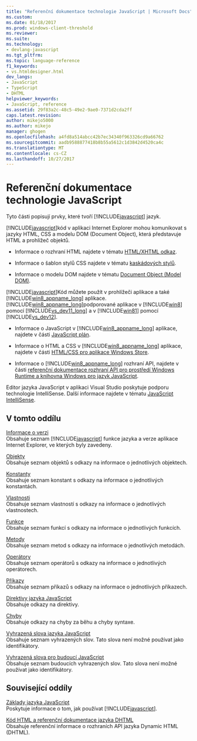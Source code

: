 ```yaml
---
title: "Referenční dokumentace technologie JavaScript | Microsoft Docs"
ms.custom: 
ms.date: 01/18/2017
ms.prod: windows-client-threshold
ms.reviewer: 
ms.suite: 
ms.technology:
- devlang-javascript
ms.tgt_pltfrm: 
ms.topic: language-reference
f1_keywords:
- vs.htmldesigner.html
dev_langs:
- JavaScript
- TypeScript
- DHTML
helpviewer_keywords:
- JavaScript, reference
ms.assetid: 29f83a2c-48c5-49e2-9ae0-7371d2cda2ff
caps.latest.revision: 
author: mikejo5000
ms.author: mikejo
manager: ghogen
ms.openlocfilehash: a4fd8a514abcc42b7ec34340f963326cd9a66762
ms.sourcegitcommit: aadb9588877418b8b55a5612c1d3842d4520ca4c
ms.translationtype: MT
ms.contentlocale: cs-CZ
ms.lasthandoff: 10/27/2017
---
```

# <a name="javascript-reference"></a>Referenční dokumentace technologie JavaScript
Tyto části popisují prvky, které tvoří [!INCLUDE[javascript](../../javascript/includes/javascript-md.md)] jazyk.  
  
 [!INCLUDE[javascript](../../javascript/includes/javascript-md.md)]kód v aplikaci Internet Explorer mohou komunikovat s jazyky HTML, CSS a modelu DOM (Document Object), která představuje HTML a prohlížeč objektů.  
  
-   Informace o rozhraní HTML najdete v tématu [HTML/XHTML odkaz](http://go.microsoft.com/fwlink/p/?LinkId=251007).  
  
-   Informace o šablon stylů CSS najdete v tématu [kaskádových stylů](http://go.microsoft.com/fwlink/p/?LinkId=251008).  
  
-   Informace o modelu DOM najdete v tématu [Document Object (Model DOM)](http://go.microsoft.com/fwlink/p/?LinkId=251009).  
  
 [!INCLUDE[javascript](../../javascript/includes/javascript-md.md)]Kód můžete použít v prohlížeči aplikace a také [!INCLUDE[win8_appname_long](../../javascript/includes/win8-appname-long-md.md)] aplikace. [!INCLUDE[win8_appname_long](../../javascript/includes/win8-appname-long-md.md)]podporované aplikace v [!INCLUDE[win8](../../javascript/includes/win8-md.md)] pomocí [!INCLUDE[vs_dev11_long](../../javascript/includes/vs-dev11-long-md.md)] a v [!INCLUDE[win81](../../javascript/includes/win81-md.md)] pomocí [!INCLUDE[vs_dev12](../../javascript/includes/vs-dev12-md.md)].  
  
-   Informace o JavaScript v [!INCLUDE[win8_appname_long](../../javascript/includes/win8-appname-long-md.md)] aplikace, najdete v části [JavaScript plán](http://msdn.microsoft.com/en-us/4f28182b-1e4b-4bbd-8ae9-dcc504de4341).  
  
-   Informace o HTML a CSS v [!INCLUDE[win8_appname_long](../../javascript/includes/win8-appname-long-md.md)] aplikace, najdete v části [HTML/CSS pro aplikace Windows Store](http://go.microsoft.com/fwlink/p/?LinkId=250939).  
  
-   Informace o [!INCLUDE[win8_appname_long](../../javascript/includes/win8-appname-long-md.md)] rozhraní API, najdete v části [referenční dokumentace rozhraní API pro prostředí Windows Runtime a knihovna Windows pro jazyk JavaScript](http://go.microsoft.com/fwlink/p/?LinkID=250938).  
  
 Editor jazyka JavaScript v aplikaci Visual Studio poskytuje podporu technologie IntelliSense. Další informace najdete v tématu [JavaScript IntelliSense](/visualstudio/ide/javascript-intellisense.md).  
  
## <a name="in-this-section"></a>V tomto oddílu  
 [Informace o verzi](../../javascript/reference/javascript-version-information.md)  
 Obsahuje seznam [!INCLUDE[javascript](../../javascript/includes/javascript-md.md)] funkce jazyka a verze aplikace Internet Explorer, ve kterých byly zavedeny.  
  
 [Objekty](../../javascript/reference/javascript-objects.md)  
 Obsahuje seznam objektů s odkazy na informace o jednotlivých objektech.  
  
 [Konstanty](../../javascript/reference/javascript-constants.md)  
 Obsahuje seznam konstant s odkazy na informace o jednotlivých konstantách.  
  
 [Vlastnosti](../../javascript/reference/javascript-properties.md)  
 Obsahuje seznam vlastností s odkazy na informace o jednotlivých vlastnostech.  
  
 [Funkce](../../javascript/reference/javascript-functions.md)  
 Obsahuje seznam funkcí s odkazy na informace o jednotlivých funkcích.  
  
 [Metody](../../javascript/reference/javascript-methods.md)  
 Obsahuje seznam metod s odkazy na informace o jednotlivých metodách.  
  
 [Operátory](../../javascript/reference/javascript-operators.md)  
 Obsahuje seznam operátorů s odkazy na informace o jednotlivých operátorech.  
  
 [Příkazy](../../javascript/reference/javascript-statements.md)  
 Obsahuje seznam příkazů s odkazy na informace o jednotlivých příkazech.  
  
 [Direktivy jazyka JavaScript](../../javascript/reference/javascript-directives.md)  
 Obsahuje odkazy na direktivy.  
  
 [Chyby](../../javascript/reference/javascript-errors.md)  
 Obsahuje odkazy na chyby za běhu a chyby syntaxe.  
  
 [Vyhrazená slova jazyka JavaScript](../../javascript/reference/javascript-reserved-words.md)  
 Obsahuje seznam vyhrazených slov. Tato slova není možné používat jako identifikátory.  
  
 [Vyhrazená slova pro budoucí JavaScript](../../javascript/reference/javascript-future-reserved-words.md)  
 Obsahuje seznam budoucích vyhrazených slov. Tato slova není možné používat jako identifikátory.  
  
## <a name="related-sections"></a>Související oddíly  
 [Základy jazyka JavaScript](../../javascript/javascript-fundamentals.md)  
 Poskytuje informace o tom, jak používat [!INCLUDE[javascript](../../javascript/includes/javascript-md.md)].  
  
 [Kód HTML a referenční dokumentace jazyka DHTML](http://go.microsoft.com/fwlink/?LinkId=148095)  
 Obsahuje referenční informace o rozhraních API jazyka Dynamic HTML (DHTML).
